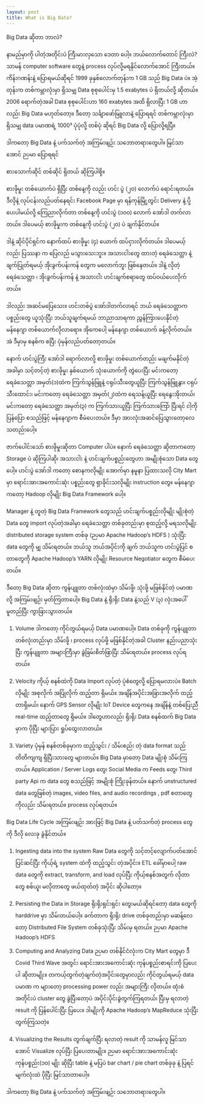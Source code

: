 ```yaml
---
layout: post
title: What is Big Data?
---
```

Big Data ဆိုတာ ဘာလဲ?

နာမည်မှာကို ပါတဲ့အတိုင်းပဲ ကြီးမားလှသော ဒေတာ ပေါ့။ ဘယ်လောက်တောင် ကြီးလဲ? သာမန် computer software တွေနဲ့ process လုပ်လို့မရနိုင်လောက်အောင် ကြီးတယ်။ ကိန်းဂဏန်းနဲ့ ပြောရမယ်ဆိုရင် 1999 ခုနှစ်လောက်တုန်းက 1 GB သည် Big Data ပဲ။ အဲ့တုန်းက တစ်ကမ္ဘာလုံးမှာ ရှိသမျှ Data စုစုပေါင်းမှ 1.5 exabytes ပဲ ရှိတယ်လို့ ဆိုတယ်။ 2006 ရောက်တဲ့အခါ Data စုစုပေါင်းဟာ 160 exabytes အထိ ရှိလာပြီး 1 GB ဟာလည်း Big Data မဟုတ်တော့။ ဒီတော့ သင်္ချာဖော်မြူလာနဲ့ ပြောရရင် တစ်ကမ္ဘာလုံးမှာ ရှိသမျှ data ပမာဏရဲ့  1000³ ပုံပုံလို့ တစ်ပုံ ဆိုရင် Big Data လို့ ပြောလို့ရပြီ။


ဒါကတော့ Big Data နဲ့ ပက်သက်တဲ့ အကြမ်းဖျဉ်း သဘောတရားတွေပါ။ 
မြင်သာအောင် ဉပမာ ပြောရရင်

စားသောက်ဆိုင် တစ်ဆိုင် ရှိတယ် ဆိုကြပါစို့။

စားဖိုမှုး တစ်ယောက်ပဲ ရှိပြီး တစ်နေ့ကို လည်း ဟင်း ပွဲ (၂၀) လောက်ပဲ ရောင်းရတယ်။ ဒီလိုနဲ့ လုပ်ငန်းလည်ပတ်နေရင်း Facebook Page မှာ ရန်ကုန်မြို့တွင်း Delivery နဲ့ ပို့ပေးပါမယ်လို့ ကြေညာလိုက်တာ တစ်နေ့ကို ဟင်းပွဲ (၁၀၀) လောက် အော်ဒါ တက်လာတယ်။ ဒါပေမယ့် စားဖိုမှုးက တစ်နေ့ကို ဟင်းပွဲ (၂၀) ပဲ ချက်နိုင်တယ်။ 

ဒါနဲ့ ဆိုင်ပိုင်ရှင်က နောက်ထပ် စားဖိုမှုး (၄) ယောက် ထပ်ငှားလိုက်တယ်။ ဒါပေမယ့်လည်း ပြဿနာ က ပြေလည် မသွားသေးဘူး။ အသားငါးတွေ ထားတဲ့ ရေခဲသေတ္တာ နဲ့ ချက်ပြုတ်ရမယ့် အိုးခွက်ပန်းကန် တွေက မလောက်ဘူး ဖြစ်နေတယ်။ ဒါနဲ့ လိုတဲ့ ရေခဲသေတ္တာ ၊ အိုးခွက်ပန်းကန် နဲ့ အသားငါး ဟင်းချက်စရာတွေ ထပ်ဝယ်ပေးလိုက်တယ်။

ဒါလည်း အဆင်မပြေသေး။ ဟင်းတစ်ပွဲ အော်ဒါတက်လာရင် ဘယ် ရေခဲသေတ္တာက ပစ္စည်းတွေ ယူသုံးပြီး ဘယ်သူချက်ရမယ် ဘာညာသာရကာ ညွှန်ကြားပေးနိုင်တဲ့ မန်နေဂျာ တစ်ယောက်လိုလာရော။ အိုကေပေါ့ မန်နေဂျာ တစ်ယောက် ခန့်လိုက်တယ်။ အဲ ဒီမှာမှ စနစ်က စပြီး ပုံမှန်လည်ပတ်တော့တယ်။

နောက် ဟင်းပွဲကြီး အော်ဒါ ရောက်လာလို့ စားဖိုမှုး တစ်ယောက်တည်း မချက်မနိုင်တဲ့အခါမှာ သင့်တင့်တဲ့ စားဖိုမှုး နှစ်ယောက် သုံးယောက်ကို တွဲပေးပြီး မင်းကတော့ ရေခဲသေတ္တာ အမှတ်(၁)ထဲက ကြက်သွန်ဖြူနဲ့ ငရုပ်သီးတွေယူပြီး ကြက်သွန်ဖြူနွှာ၊ ငရုပ်သီးထောင်း၊ မင်းကတော့ ရေခဲသေတ္တာ အမှတ်(၂)ထဲက ရေသန့်ယူပြီး ရေနွေးအိုးတယ်၊ မင်းကတော့ ရေခဲသေတ္တာ အမှတ်(၃) က ကြက်သားယူပြီး ကြက်သားကြော်  ပြီးရင် ငါ့ကို ပြန်ပြော စသည်ဖြင့် မန်နေဂျာက  စီမံပေးတယ်။ ဒီမှာ အားလုံးအဆင်ပြေသွားတော့လေသတည်းပေါ့။


ဇာက်ပေါင်းသော်  စားဖိုမှုးဆိုတာ Computer ပါပဲ။ နောက် ရေခဲသေတ္တာ ဆိုတာကတော့ Storage ပဲ ဆိုကြပါဆို၊ အသားငါး နဲ့ ဟင်းချက်ပစ္စည်းတွေဟာ အမျိုးစုံသော Data တွေပေါ့။ ဟင်းပွဲ အော်ဒါ ကတော့ စောနကလိုမျိုး အောက်မှာ နမူနာ ပြထားသလို City Mart မှာ ရောင်းအားအကောင်းဆုံး ပစ္စည်းတွေ ရှာခိုင်းသလိုမျိုး instruction တွေ။ မန်နေဂျာကတော့ Hadoop လိုမျိုး Big Data Framework ပေါ့။

Manager နဲ့ တူတဲ့ Big Data Framework တွေသည် ဟင်းချက်ပစ္စည်းလိုမျိုး မျိုးစုံတဲ့ Data တွေ import လုပ်တဲ့အခါမှာ ရေခဲသေတ္တာ တစ်ခုတည်းမှာ စုထည့်လို့ မရသလိုမျိုး distributed storage system တစ်ခု (ဉပမာ Apache Hadoop’s HDFS  ) သုံးပြီး data တွေကို မျှ သိမ်းရတယ်။ ဘယ်သူ ဘယ်အပိုင်းကို ချက် ဘယ်သူက ဟင်းပွဲပြင် စတာတွေကို Apache Hadoop’s YARN လိုမျိုး Resource Negotiator တွေက စီမံပေးတယ်။


ဒီတော့ Big Data ဆိုတာ ကွန်ပျူတာ တစ်လုံးထဲမှာ သိမ်းဖို့၊ သုံးဖို့ မဖြစ်နိုင်တဲ့ ပမာဏလို့ အကြမ်းဖျဉ်း မှတ်ကြတာပေါ့။ Big Data နဲ့ ရိုးရိုး Data နဲ့သည် V (၃) လုံးအပေါ် မူတည်ပြီး ကွာခြားသွားတယ်။

1. Volume
ဒါကတော့ ကိုင်တွယ်ရမယ့် Data ပမာဏပေါ့။ Data တစ်ခုကို ကွန်ပျူတာ တစ်လုံးတည်းမှာ သိမ်းဖို့ ၊ process လုပ်ဖို့ မဖြစ်နိုင်တဲ့အခါ Cluster နည်းပညာသုံးပြီး ကွန်ပျူတာ အများကြီးမှာ ခွဲခြမ်းစိတ်ဖြာပြီး သိမ်းရတယ်။ process လုပ်ရတယ်။

2. Velocity
ကိုယ့် စနစ်ထဲကို Data Import လုပ်တဲ့ ပုံစံတွေလို့ ပြောရမလားပဲ။ Batch လိုမျိုး အစုလိုက် အပြုံလိုက် ထည့်တာ ရှိမယ်။ အချိန်အပိုင်းအခြားအလိုက် ထည့်တာရှိမယ်၊ နောက် GPS Sensor လိုမျိုး IoT Device တွေကနေ အချိန်နဲ့ တစ်ပြေးညီ real-time ထည့်တာတွေ ရှိမယ်။ ဒါတွေဟာလည်း ရိုးရိုး Data စနစ်ထက် Big Data မှာက ပိုပြီး များပြား ရှုပ်ထွေးလာတယ်။

3. Variety
ပုံမှန် စနစ်တစ်ခုမှာက ထည့်သွင်း / သိမ်းစည်း တဲ့ data format သည် တိတိကျကျ ရှိပြီးသားတွေ များတယ်။ Big Data မှာတော့ Data မျိုးစုံ သိမ်းကြတယ်။ Application / Server Logs တွေ၊ Social Media က Feeds တွေ၊ Third party Api က data တွေ စသည်ဖြင့် အမျိုးစုံ ကြိုးခုန်တယ်။ နောက် unstructured data တွေဖြစ်တဲ့  images, video files, and audio recordings , pdf စတာတွေကိုလည်း သိမ်းရတယ်။ process လုပ်ရတယ်။

Big Data Life Cycle
အကြမ်းဖျဉ်း အားဖြင့် Big Data နဲ့ ပတ်သက်တဲ့ process တွေကို ဒီလို လေးခု ခွဲနိုင်တယ်။

1. Ingesting data into the system
Raw Data တွေကို သင့်တင့်လျောက်ပတ်အောင် ပြင်ဆင်ပြီး ကိုယ့်ရဲ့ system ထဲကို ထည့်သွင်း တဲ့အပိုင်း။ ETL ခေါ်မှာပေါ့  raw data တွေကို extract, transform, and load လုပ်ပြီး ကိုယ့်စနစ်အတွက် လိုတာတွေ စစ်ယူ၊ မလိုတာတွေ ဖယ်ထုတ်တဲ့ အပိုင်း ဆိုပါတော့။

2. Persisting the Data in Storage
ရိုးရိုးရှင်းရှင်း တွေးမယ်ဆိုရင်တော့ data တွေကို harddrive မှာ သိမ်းတယ်ပေါ့။ ခက်တာက ရိုးရိုး drive တစ်ခုတည်းမှာ မဆန့်လေတော့ Distributed File System တစ်ခုသုံးပြီး သိမ်းမှ ရတယ်။ ဉပမာ   Apache Hadoop’s HDFS 

3. Computing and Analyzing Data
ဉပမာ တစ်နိုင်ငံလုံးက City Mart တွေမှာ ဒီ Covid Third Wave အတွင်း ရောင်းအားအကောင်းဆုံး ကုန်ပစ္စည်းစာရင်းကို ပြပေးပါ ဆိုတာမျိုး။  တကယ့်တွက်တဲ့ချက်တဲ့အပိုင်းတွေမှာလည်း ကိုင်တွယ်ရမယ့်  data ပမာဏ က များတော့ processing power လည်း အများကြီး လိုတယ်။ ထုံးစံအတိုင်းပဲ cluster တွေ ခွဲပြီးတော့ပဲ အပိုင်းပိုင်းခွဲတွက်ကြရတယ်၊ ပြီးမှ ရလာတဲ့ result ကို ပြန်ပေါင်းပြီး ပြပေး။ ဒါမျိုးကို Apache Hadoop’s MapReduce သုံးပြီး တွက်ကြသတဲ့။

4. Visualizing the Results
တွက်ချက်ပြီး ရလာတဲ့ result ကို သာမန်လူ မြင်သာအောင် Visualize လုပ်ပြီး ပြပေးတာမျိုး။ ဉပမာ ရောင်းအားအကောင်းဆုံး ကုန်ပစ္စည်း(၁၀) မျိုး ဆိုပြီး table နဲ့ မပြပဲ bar chart / pie chart တစ်ခုခု နဲ့ ပြရင် မျက်လုံးထဲ ပိုပြီး မြင်သာတာပေါ့။


ဒါကတော့ Big Data နဲ့ ပက်သက်တဲ့ အကြမ်းဖျဉ်း သဘောတရားတွေပါ။ 
